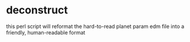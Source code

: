 deconstruct
===========

this perl script will reformat the hard-to-read planet param edm file into a friendly, human-readable format
